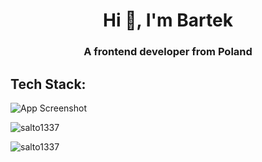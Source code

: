 <h1 align="center">Hi 👋, I'm Bartek</h1>
<h3 align="center">A frontend developer from Poland</h3>

## Tech Stack:

![App Screenshot](https://scontent-waw2-1.xx.fbcdn.net/v/t1.15752-9/449334628_992648088799798_2881305197697296246_n.png?_nc_cat=103&ccb=1-7&_nc_sid=9f807c&_nc_ohc=Jbm3fu_jGCsQ7kNvgEoUSV6&_nc_ht=scontent-waw2-1.xx&oh=03_Q7cD1QEDS7BnXz67r68bWHV4bWTiBZtpGlkjoIH0VCURXo4RCA&oe=66A77677)



<p><img align="center" src="https://github-readme-streak-stats.herokuapp.com/?user=salto1337&" alt="salto1337" /></p>


<p align="left"> <img src="https://komarev.com/ghpvc/?username=salto1337&label=Profile%20views&color=0e75b6&style=flat" alt="salto1337" /> </p>
